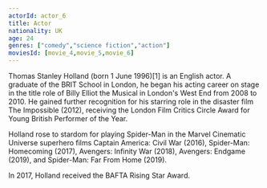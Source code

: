 ```yaml
---
actorId: actor_6
title: Actor
nationality: UK
age: 24
genres: ["comedy","science fiction","action"]
moviesId: [movie_4,movie_5,movie_6]
---
```


Thomas Stanley Holland (born 1 June 1996)[1] is an English actor. A graduate of the BRIT School in London, he began his acting career on stage in the title role of Billy Elliot the Musical in London's West End from 2008 to 2010. He gained further recognition for his starring role in the disaster film The Impossible (2012), receiving the London Film Critics Circle Award for Young British Performer of the Year.

Holland rose to stardom for playing Spider-Man in the Marvel Cinematic Universe superhero films Captain America: Civil War (2016), Spider-Man: Homecoming (2017), Avengers: Infinity War (2018), Avengers: Endgame (2019), and Spider-Man: Far From Home (2019).

In 2017, Holland received the BAFTA Rising Star Award.
